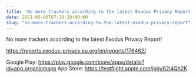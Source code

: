 ```yaml
---
title: 'No more trackers according to the latest Exodus Privacy Report!'
date: 2021-05-06T07:20:28+00:00
slug: "no-more-trackers-according-to-the-latest-exodus-privacy-report"
---
```


No more trackers according to the latest Exodus Privacy Report!

<https://reports.exodus-privacy.eu.org/en/reports/176462/>

Google Play: <https://play.google.com/store/apps/details?id=app.organicmaps>
App Store: <https://testflight.apple.com/join/62l4Qh2K>

